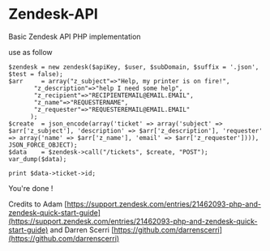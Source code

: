 Zendesk-API
===========

Basic Zendesk API PHP implementation

use as follow 

	$zendesk = new zendesk($apiKey, $user, $subDomain, $suffix = '.json', $test = false);
	$arr 	 = array("z_subject"=>"Help, my printer is on fire!",
		   "z_description"=>"help I need some help",
		   "z_recipient"=>"RECIPIENTEMAIL@EMAIL.EMAIL",
		   "z_name"=>"REQUESTERNAME",
		   "z_requester"=>"REQUESTEREMAIL@EMAIL.EMAIL"
		  );
	$create  = json_encode(array('ticket' => array('subject' => $arr['z_subject'], 'description' => $arr['z_description'], 'requester' => array('name' => $arr['z_name'], 'email' => $arr['z_requester']))), JSON_FORCE_OBJECT);
	$data    = $zendesk->call("/tickets", $create, "POST");
	var_dump($data);

	print $data->ticket->id;

You're done !

Credits to Adam [https://support.zendesk.com/entries/21462093-php-and-zendesk-quick-start-guide](https://support.zendesk.com/entries/21462093-php-and-zendesk-quick-start-guide)
and Darren Scerri [https://github.com/darrenscerri](https://github.com/darrenscerri)
